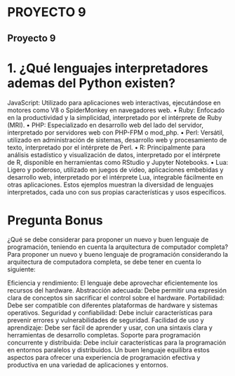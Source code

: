 # PROYECTO 9

## Proyecto 9
# 1.	¿Qué lenguajes interpretadores ademas del Python existen?

JavaScript: Utilizado para aplicaciones web interactivas, ejecutándose en motores como V8 o SpiderMonkey en navegadores web.
• Ruby: Enfocado en la productividad y la simplicidad, interpretado por el intérprete de Ruby (MRI).
• PHP: Especializado en desarrollo web del lado del servidor, interpretado por servidores web con PHP-FPM o mod_php.
• Perl: Versátil, utilizado en administración de sistemas, desarrollo web y procesamiento de texto, interpretado por el intérprete de Perl.
• R: Principalmente para análisis estadístico y visualización de datos, interpretado por el intérprete de R, disponible en herramientas como RStudio y Jupyter Notebooks.
• Lua: Ligero y poderoso, utilizado en juegos de video, aplicaciones embebidas y desarrollo web, interpretado por el intérprete Lua, integrable fácilmente en otras aplicaciones.
Estos ejemplos muestran la diversidad de lenguajes interpretados, cada uno con sus propias características y usos específicos.

# Pregunta Bonus

¿Qué se debe considerar para proponer un nuevo y buen lenguaje de programación, teniendo en cuenta la arquitectura de computador completa?
Para proponer un nuevo y bueno lenguaje de programación considerando la arquitectura de computadora completa, se debe tener en cuenta lo siguiente:

Eficiencia y rendimiento: El lenguaje debe aprovechar eficientemente los recursos del hardware.
Abstracción adecuada: Debe permitir una expresión clara de conceptos sin sacrificar el control sobre el hardware.
Portabilidad: Debe ser compatible con diferentes plataformas de hardware y sistemas operativos.
Seguridad y confiabilidad: Debe incluir características para prevenir errores y vulnerabilidades de seguridad.
Facilidad de uso y aprendizaje: Debe ser fácil de aprender y usar, con una sintaxis clara y herramientas de desarrollo completas.
Soporte para programación concurrente y distribuida: Debe incluir características para la programación en entornos paralelos y distribuidos.
Un buen lenguaje equilibra estos aspectos para ofrecer una experiencia de programación efectiva y productiva en una variedad de aplicaciones y entornos.


